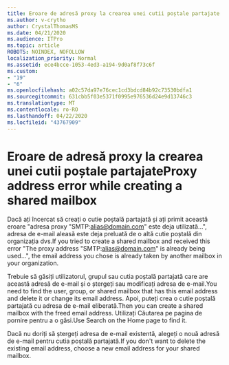```yaml
---
title: Eroare de adresă proxy la crearea unei cutii poștale partajate
ms.author: v-crytho
author: CrystalThomasMS
ms.date: 04/21/2020
ms.audience: ITPro
ms.topic: article
ROBOTS: NOINDEX, NOFOLLOW
localization_priority: Normal
ms.assetid: ece4bcce-1053-4ed3-a194-9d0af8f73c6f
ms.custom:
- "19"
- "6"
ms.openlocfilehash: a02c57da97e76cec1cd3bdcd84b92c73530bdfa1
ms.sourcegitcommit: 631cbb5f03e5371f0995e976536d24e9d13746c3
ms.translationtype: MT
ms.contentlocale: ro-RO
ms.lasthandoff: 04/22/2020
ms.locfileid: "43767909"
---
```

# <a name="proxy-address-error-while-creating-a-shared-mailbox"></a><span data-ttu-id="a15e9-102">Eroare de adresă proxy la crearea unei cutii poștale partajate</span><span class="sxs-lookup"><span data-stu-id="a15e9-102">Proxy address error while creating a shared mailbox</span></span>

<span data-ttu-id="a15e9-103">Dacă ați încercat să creați o cutie poștală partajată și ați primit această eroare "adresa proxy "SMTP:alias@domain.com" este deja utilizată...", adresa de e-mail aleasă este deja preluată de o altă cutie poștală din organizația dvs.</span><span class="sxs-lookup"><span data-stu-id="a15e9-103">If you tried to create a shared mailbox and received this error "The proxy address "SMTP:alias@domain.com" is already being used…", the email address you chose is already taken by another mailbox in your organization.</span></span>
  
<span data-ttu-id="a15e9-104">Trebuie să găsiți utilizatorul, grupul sau cutia poștală partajată care are această adresă de e-mail și o ștergeți sau modificați adresa de e-mail.</span><span class="sxs-lookup"><span data-stu-id="a15e9-104">You need to find the user, group, or shared mailbox that has this email address and delete it or change its email address.</span></span> <span data-ttu-id="a15e9-105">Apoi, puteți crea o cutie poștală partajată cu adresa de e-mail eliberată.</span><span class="sxs-lookup"><span data-stu-id="a15e9-105">Then you can create a shared mailbox with the freed email address.</span></span> <span data-ttu-id="a15e9-106">Utilizați Căutarea pe pagina de pornire pentru a o găsi.</span><span class="sxs-lookup"><span data-stu-id="a15e9-106">Use Search on the Home page to find it.</span></span>
  
<span data-ttu-id="a15e9-107">Dacă nu doriți să ștergeți adresa de e-mail existentă, alegeți o nouă adresă de e-mail pentru cutia poștală partajată.</span><span class="sxs-lookup"><span data-stu-id="a15e9-107">If you don't want to delete the existing email address, choose a new email address for your shared mailbox.</span></span>
  